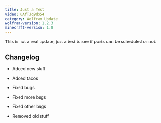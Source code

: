 ```yaml
---
title: Just a Test
video: uAfTJq9dx54
category: Wolfram Update
wolfram-version: 1.2.3
minecraft-version: 1.8
---
```

This is not a real update, just a test to see if posts can be scheduled or not.

## Changelog

- Added new stuff

- Added tacos

- Fixed bugs

<!--read more-->

- Fixed more bugs

- Fixed other bugs

- Removed old stuff
